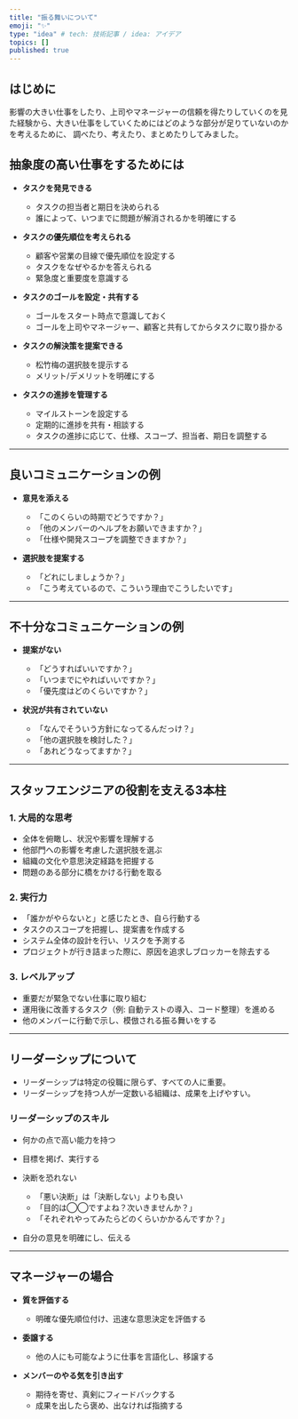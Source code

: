 ```yaml
---
title: "振る舞いについて"
emoji: "✨"
type: "idea" # tech: 技術記事 / idea: アイデア
topics: []
published: true
---
```


## はじめに
影響の大きい仕事をしたり、上司やマネージャーの信頼を得たりしていくのを見た経験から、大きい仕事をしていくためにはどのような部分が足りていないのかを考えるために、
調べたり、考えたり、まとめたりしてみました。

## 抽象度の高い仕事をするためには

- **タスクを発見できる**
  - タスクの担当者と期日を決められる
  - 誰によって、いつまでに問題が解消されるかを明確にする

- **タスクの優先順位を考えられる**
  - 顧客や営業の目線で優先順位を設定する
  - タスクをなぜやるかを答えられる
  - 緊急度と重要度を意識する

- **タスクのゴールを設定・共有する**
  - ゴールをスタート時点で意識しておく
  - ゴールを上司やマネージャー、顧客と共有してからタスクに取り掛かる

- **タスクの解決策を提案できる**
  - 松竹梅の選択肢を提示する
  - メリット/デメリットを明確にする

- **タスクの進捗を管理する**
  - マイルストーンを設定する
  - 定期的に進捗を共有・相談する
  - タスクの進捗に応じて、仕様、スコープ、担当者、期日を調整する

---

## 良いコミュニケーションの例

- **意見を添える**
  - 「このくらいの時期でどうですか？」
  - 「他のメンバーのヘルプをお願いできますか？」
  - 「仕様や開発スコープを調整できますか？」

- **選択肢を提案する**
  - 「どれにしましょうか？」
  - 「こう考えているので、こういう理由でこうしたいです」

---

## 不十分なコミュニケーションの例

- **提案がない**
  - 「どうすればいいですか？」
  - 「いつまでにやればいいですか？」
  - 「優先度はどのくらいですか？」

- **状況が共有されていない**
  - 「なんでそういう方針になってるんだっけ？」
  - 「他の選択肢を検討した？」
  - 「あれどうなってますか？」

---

## スタッフエンジニアの役割を支える3本柱

### 1. 大局的な思考

- 全体を俯瞰し、状況や影響を理解する
- 他部門への影響を考慮した選択肢を選ぶ
- 組織の文化や意思決定経路を把握する
- 問題のある部分に橋をかける行動を取る

### 2. 実行力

- 「誰かがやらないと」と感じたとき、自ら行動する
- タスクのスコープを把握し、提案書を作成する
- システム全体の設計を行い、リスクを予測する
- プロジェクトが行き詰まった際に、原因を追求しブロッカーを除去する

### 3. レベルアップ

- 重要だが緊急でない仕事に取り組む
- 運用後に改善するタスク（例: 自動テストの導入、コード整理）を進める
- 他のメンバーに行動で示し、模倣される振る舞いをする

---

## リーダーシップについて

- リーダーシップは特定の役職に限らず、すべての人に重要。
- リーダーシップを持つ人が一定数いる組織は、成果を上げやすい。

### リーダーシップのスキル

- 何かの点で高い能力を持つ
- 目標を掲げ、実行する
- 決断を恐れない
  - 「悪い決断」は「決断しない」よりも良い
  - 「目的は◯◯ですよね？次いきませんか？」
  - 「それぞれやってみたらどのくらいかかるんですか？」

- 自分の意見を明確にし、伝える

---

## マネージャーの場合

- **質を評価する**
  - 明確な優先順位付け、迅速な意思決定を評価する

- **委譲する**
  - 他の人にも可能なように仕事を言語化し、移譲する

- **メンバーのやる気を引き出す**
  - 期待を寄せ、真剣にフィードバックする
  - 成果を出したら褒め、出なければ指摘する

